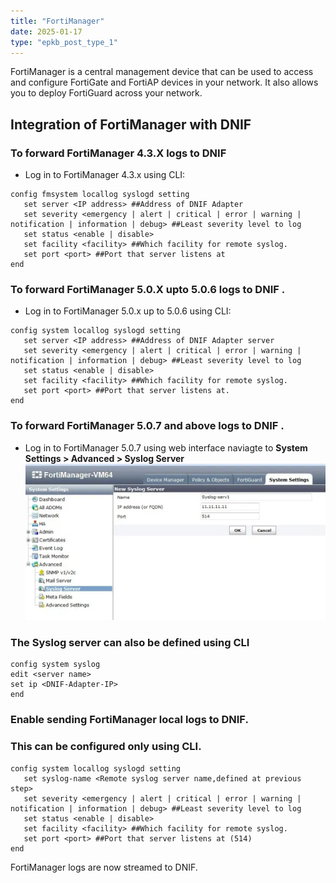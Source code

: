 ```yaml
---
title: "FortiManager"
date: 2025-01-17
type: "epkb_post_type_1"
---
```


FortiManager is a central management device that can be used to access and configure FortiGate and FortiAP devices in your network. It also allows you to deploy FortiGuard across your network.

## **Integration of FortiManager with DNIF**

### **To forward FortiManager 4.3.X logs to DNIF**

- Log in to FortiManager 4.3.x using CLI:

```
config fmsystem locallog syslogd setting
   set server <IP address> ##Address of DNIF Adapter
   set severity <emergency | alert | critical | error | warning | notification | information | debug> ##Least severity level to log
   set status <enable | disable>
   set facility <facility> ##Which facility for remote syslog.
   set port <port> ##Port that server listens at
end
```

### **To forward FortiManager 5.0.X upto 5.0.6 logs to DNIF** .

- Log in to FortiManager 5.0.x up to 5.0.6 using CLI:

```
config system locallog syslogd setting
   set server <IP address> ##Address of DNIF Adapter server
   set severity <emergency | alert | critical | error | warning | notification | information | debug> ##Least severity level to log
   set status <enable | disable>
   set facility <facility> ##Which facility for remote syslog.
   set port <port> ##Port that server listens at.
end
```

### **To forward FortiManager 5.0.7 and above logs to DNIF** .

- Log in to FortiManager 5.0.7 using web interface naviagte to **System Settings > Advanced > Syslog Server** ![image 1-Dec-04-2023-09-35-22-6934-AM](./IMAGES-FortiManager/FortiManager-1.webp)

### **The Syslog server can also be defined using CLI**

```
config system syslog
edit <server name>
set ip <DNIF-Adapter-IP>
end
```

### **Enable sending FortiManager local logs to DNIF.**

### **This can be configured only using CLI.**

```
config system locallog syslogd setting
   set syslog-name <Remote syslog server name,defined at previous step>
   set severity <emergency | alert | critical | error | warning | notification | information | debug> ##Least severity level to log
   set status <enable | disable>
   set facility <facility> ##Which facility for remote syslog.
   set port <port> ##Port that server listens at (514)
end
```

FortiManager logs are now streamed to DNIF.
